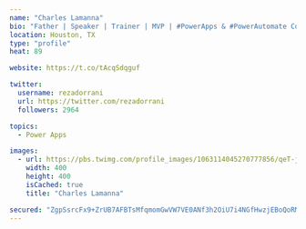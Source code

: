 ```yaml
---
name: "Charles Lamanna"
bio: "Father | Speaker | Trainer | MVP | #PowerApps & #PowerAutomate Community Super User | YouTuber Right-pointing triangle http://youtube.com/c/rezadorrani | Learn - Share - Clockwise rightwards and leftwards open circle arrows"
location: Houston, TX
type: "profile"
heat: 89

website: https://t.co/tAcqSdqguf

twitter:
  username: rezadorrani
  url: https://twitter.com/rezadorrani
  followers: 2964

topics:
  - Power Apps

images:
  - url: https://pbs.twimg.com/profile_images/1063114045270777856/qeT-jpWr_400x400.jpg
    width: 400
    height: 400
    isCached: true
    title: "Charles Lamanna"

secured: "ZgpSsrcFx9+ZrUB7AFBTsMfqmomGwVW7VE0ANf3h2OiU7i4NGfHwzjEBoQoRM2a4wXY8orb6DOho+Fbr34D+FlcLUXVtVFykCX1j+HDOWyBh9/bLHx53AC/dVLD55h/Gt9XZOwIY3VhCmLc78b5g5HqMa6Wp+EzS4kjKZDUt2QHl63V8+hgkkrgMXmfjkDkzlLJxyv7uFUHl9fPOoFtkh5Izht4a8qFb+7GcB7MKnPo9Hos6yZzf2gCMlKnwJiNG7vXimjblUC4cyXCt2EB9c2PwxUl8V7kpHUHsbgIvwPlpqCS+9x7DXba/cOcocrCpH+MasiVP4PHXaiUfc0gRbEc9dfcspC9M0mnZbMWm/xljY4+SKERjy/z9G0hbXx4t+fOk3KC/7xf/kCTfrKgxV+6UDj5v93tXeF5h7HG3yuM=;gpeASCSpfyCyV6vRBWq84g=="
---
```


